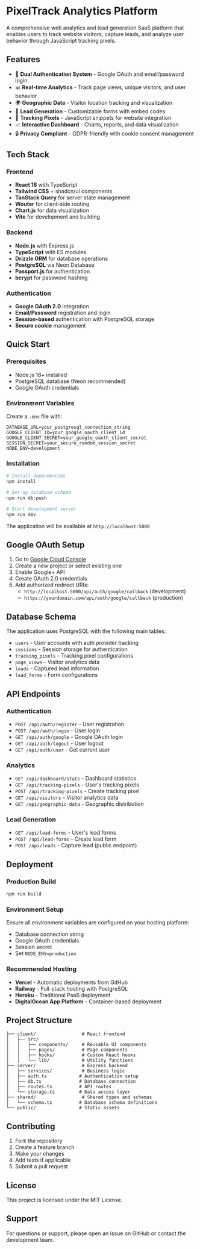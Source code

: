 # PixelTrack Analytics Platform

A comprehensive web analytics and lead generation SaaS platform that enables users to track website visitors, capture leads, and analyze user behavior through JavaScript tracking pixels.

## Features

- 🔐 **Dual Authentication System** - Google OAuth and email/password login
- 📊 **Real-time Analytics** - Track page views, unique visitors, and user behavior
- 🌍 **Geographic Data** - Visitor location tracking and visualization
- 📝 **Lead Generation** - Customizable forms with embed codes
- 🎯 **Tracking Pixels** - JavaScript snippets for website integration
- 📈 **Interactive Dashboard** - Charts, reports, and data visualization
- 🔒 **Privacy Compliant** - GDPR-friendly with cookie consent management

## Tech Stack

### Frontend
- **React 18** with TypeScript
- **Tailwind CSS** + shadcn/ui components
- **TanStack Query** for server state management
- **Wouter** for client-side routing
- **Chart.js** for data visualization
- **Vite** for development and building

### Backend
- **Node.js** with Express.js
- **TypeScript** with ES modules
- **Drizzle ORM** for database operations
- **PostgreSQL** via Neon Database
- **Passport.js** for authentication
- **bcrypt** for password hashing

### Authentication
- **Google OAuth 2.0** integration
- **Email/Password** registration and login
- **Session-based** authentication with PostgreSQL storage
- **Secure cookie** management

## Quick Start

### Prerequisites
- Node.js 18+ installed
- PostgreSQL database (Neon recommended)
- Google OAuth credentials

### Environment Variables
Create a `.env` file with:
```env
DATABASE_URL=your_postgresql_connection_string
GOOGLE_CLIENT_ID=your_google_oauth_client_id
GOOGLE_CLIENT_SECRET=your_google_oauth_client_secret
SESSION_SECRET=your_secure_random_session_secret
NODE_ENV=development
```

### Installation
```bash
# Install dependencies
npm install

# Set up database schema
npm run db:push

# Start development server
npm run dev
```

The application will be available at `http://localhost:5000`

## Google OAuth Setup

1. Go to [Google Cloud Console](https://console.cloud.google.com/)
2. Create a new project or select existing one
3. Enable Google+ API
4. Create OAuth 2.0 credentials
5. Add authorized redirect URIs:
   - `http://localhost:5000/api/auth/google/callback` (development)
   - `https://yourdomain.com/api/auth/google/callback` (production)

## Database Schema

The application uses PostgreSQL with the following main tables:
- `users` - User accounts with auth provider tracking
- `sessions` - Session storage for authentication
- `tracking_pixels` - Tracking pixel configurations
- `page_views` - Visitor analytics data
- `leads` - Captured lead information
- `lead_forms` - Form configurations

## API Endpoints

### Authentication
- `POST /api/auth/register` - User registration
- `POST /api/auth/login` - User login
- `GET /api/auth/google` - Google OAuth login
- `GET /api/auth/logout` - User logout
- `GET /api/auth/user` - Get current user

### Analytics
- `GET /api/dashboard/stats` - Dashboard statistics
- `GET /api/tracking-pixels` - User's tracking pixels
- `POST /api/tracking-pixels` - Create tracking pixel
- `GET /api/visitors` - Visitor analytics data
- `GET /api/geographic-data` - Geographic distribution

### Lead Generation
- `GET /api/lead-forms` - User's lead forms
- `POST /api/lead-forms` - Create lead form
- `POST /api/leads` - Capture lead (public endpoint)

## Deployment

### Production Build
```bash
npm run build
```

### Environment Setup
Ensure all environment variables are configured on your hosting platform:
- Database connection string
- Google OAuth credentials
- Session secret
- Set `NODE_ENV=production`

### Recommended Hosting
- **Vercel** - Automatic deployments from GitHub
- **Railway** - Full-stack hosting with PostgreSQL
- **Heroku** - Traditional PaaS deployment
- **DigitalOcean App Platform** - Container-based deployment

## Project Structure

```
├── client/                 # React frontend
│   ├── src/
│   │   ├── components/     # Reusable UI components
│   │   ├── pages/          # Page components
│   │   ├── hooks/          # Custom React hooks
│   │   └── lib/            # Utility functions
├── server/                 # Express backend
│   ├── services/           # Business logic
│   ├── auth.ts            # Authentication setup
│   ├── db.ts              # Database connection
│   ├── routes.ts          # API routes
│   └── storage.ts         # Data access layer
├── shared/                 # Shared types and schemas
│   └── schema.ts          # Database schema definitions
└── public/                # Static assets
```

## Contributing

1. Fork the repository
2. Create a feature branch
3. Make your changes
4. Add tests if applicable
5. Submit a pull request

## License

This project is licensed under the MIT License.

## Support

For questions or support, please open an issue on GitHub or contact the development team.